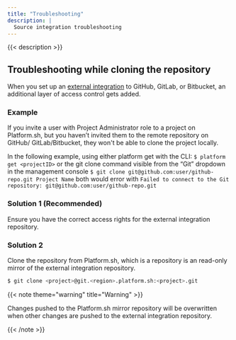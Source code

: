 ```yaml
---
title: "Troubleshooting"
description: |
  Source integration troubleshooting
---
```


{{< description >}}

## Troubleshooting while cloning the repository

When you set up an [external integration](https://docs.platform.sh/integrations/source.html) to GitHub, GitLab, or Bitbucket, an additional layer of access control gets added.

### Example

If you invite a user with Project Administrator role to a project on Platform.sh, but you haven’t invited them to the remote repository on GitHub/ GitLab/Bitbucket, they won't be able to clone the project locally.

In the following example, using either platform get with the CLI:
``$ platform get <projectID>``
or the git clone command visible from the “Git” dropdown in the management console
``$ git clone git@github.com:user/github-repo.git Project Name``
both would error with
``Failed to connect to the Git repository: git@github.com:user/github-repo.git``

### Solution 1 (Recommended)

Ensure you have the correct access rights for the external integration repository.


### Solution 2

Clone the repository from Platform.sh, which is a repository is an read-only mirror of the external integration repository.

```bash
$ git clone <project>@git.<region>.platform.sh:<project>.git
```

{{< note theme="warning" title="Warning" >}}

Changes pushed to the Platform.sh mirror repository will be overwritten when other changes are pushed to the external integration repository.

{{< /note >}}
